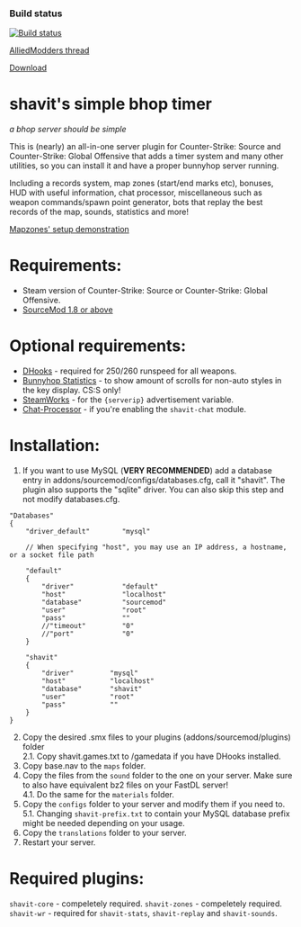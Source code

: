 ### Build status
[![Build status](https://travis-ci.org/shavitush/bhoptimer.svg?branch=master)](https://travis-ci.org/shavitush/bhoptimer)

[AlliedModders thread](https://forums.alliedmods.net/showthread.php?t=265456)

[Download](https://github.com/shavitush/bhoptimer/releases)

# shavit's simple bhop timer
*a bhop server should be simple*

This is (nearly) an all-in-one server plugin for Counter-Strike: Source and Counter-Strike: Global Offensive that adds a timer system and many other utilities, so you can install it and have a proper bunnyhop server running.

Including a records system, map zones (start/end marks etc), bonuses, HUD with useful information, chat processor, miscellaneous such as weapon commands/spawn point generator, bots that replay the best records of the map, sounds, statistics and more!

[Mapzones' setup demonstration](https://youtu.be/OXFMGm40F6c)

# Requirements:
* Steam version of Counter-Strike: Source or Counter-Strike: Global Offensive.
* [SourceMod 1.8 or above](http://www.sourcemod.net/downloads.php)

# Optional requirements:
* [DHooks](http://users.alliedmods.net/~drifter/builds/dhooks/2.0/) - required for 250/260 runspeed for all weapons.
* [Bunnyhop Statistics](https://forums.alliedmods.net/showthread.php?t=286135) - to show amount of scrolls for non-auto styles in the key display. CS:S only!
* [SteamWorks](https://forums.alliedmods.net/showthread.php?t=229556) - for the `{serverip}` advertisement variable.
* [Chat-Processor](https://github.com/Drixevel/Chat-Processor) - if you're enabling the `shavit-chat` module.

#  Installation:
1. If you want to use MySQL (**VERY RECOMMENDED**) add a database entry in addons/sourcemod/configs/databases.cfg, call it "shavit". The plugin also supports the "sqlite" driver. You can also skip this step and not modify databases.cfg.
```
"Databases"
{
	"driver_default"		"mysql"

	// When specifying "host", you may use an IP address, a hostname, or a socket file path

	"default"
	{
		"driver"			"default"
		"host"				"localhost"
		"database"			"sourcemod"
		"user"				"root"
		"pass"				""
		//"timeout"			"0"
		//"port"			"0"
	}

	"shavit"
	{
		"driver"         "mysql"
		"host"           "localhost"
		"database"       "shavit"
		"user"           "root"
		"pass"           ""
	}
}
```
2. Copy the desired .smx files to your plugins (addons/sourcemod/plugins) folder  
2.1. Copy shavit.games.txt to /gamedata if you have DHooks installed.
3. Copy base.nav to the `maps` folder.
4. Copy the files from the `sound` folder to the one on your server. Make sure to also have equivalent bz2 files on your FastDL server!  
4.1. Do the same for the `materials` folder.
5. Copy the `configs` folder to your server and modify them if you need to.  
5.1. Changing `shavit-prefix.txt` to contain your MySQL database prefix might be needed depending on your usage.
6. Copy the `translations` folder to your server.  
7. Restart your server.

# Required plugins:
`shavit-core` - compeletely required.
`shavit-zones` - compeletely required.
`shavit-wr` - required for `shavit-stats`, `shavit-replay` and `shavit-sounds`.
